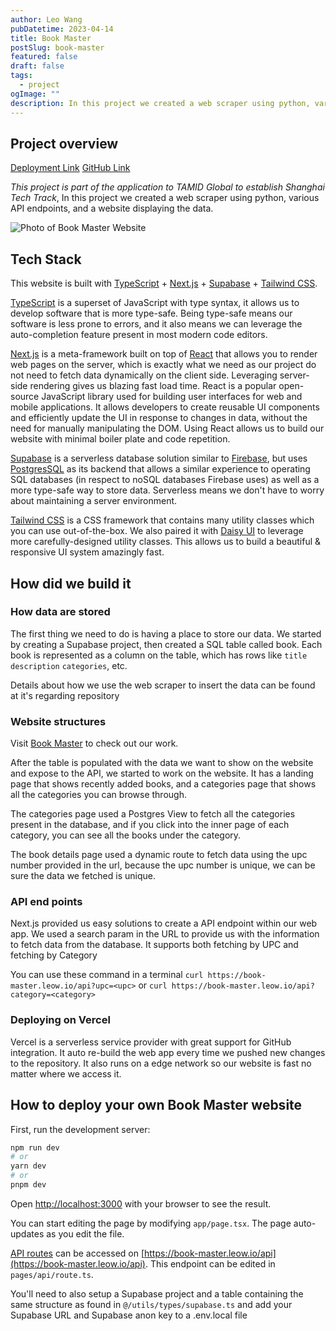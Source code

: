 ```yaml
---
author: Leo Wang
pubDatetime: 2023-04-14
title: Book Master
postSlug: book-master
featured: false
draft: false
tags:
  - project
ogImage: ""
description: In this project we created a web scraper using python, various API endpoints, and a website displaying the data.
---
```


## Project overview

[Deployment Link](https://book-master.leow.io/) [GitHub Link](https://github.com/ImPrankster/book-master)

_This project is part of the application to TAMID Global to establish Shanghai Tech Track_, In this project we created a web scraper using python, various API endpoints, and a website displaying the data.

![Photo of Book Master Website](https://res.cloudinary.com/leow/image/upload/f_auto,q_auto/v1/blog/portfolio/aa3cda96a232d71b09f9d9ee07671909_qvl3lb)

## Tech Stack

This website is built with [TypeScript](https://www.typescriptlang.org/) + [Next.js](https://nextjs.org/) + [Supabase](https://supabase.com/) + [Tailwind CSS](https://tailwindcss.com/).

[TypeScript](https://www.typescriptlang.org/) is a superset of JavaScript with type syntax, it allows us to develop software that is more type-safe. Being type-safe means our software is less prone to errors, and it also means we can leverage the auto-completion feature present in most modern code editors.

[Next.js](https://nextjs.org/) is a meta-framework built on top of [React](https://react.dev/) that allows you to render web pages on the server, which is exactly what we need as our project do not need to fetch data dynamically on the client side. Leveraging server-side rendering gives us blazing fast load time. React is a popular open-source JavaScript library used for building user interfaces for web and mobile applications. It allows developers to create reusable UI components and efficiently update the UI in response to changes in data, without the need for manually manipulating the DOM. Using React allows us to build our website with minimal boiler plate and code repetition.

[Supabase](https://supabase.com/) is a serverless database solution similar to [Firebase](https://firebase.google.com/), but uses [PostgresSQL](https://www.postgresql.org/) as its backend that allows a similar experience to operating SQL databases (in respect to noSQL databases Firebase uses) as well as a more type-safe way to store data. Serverless means we don't have to worry about maintaining a server environment.

[Tailwind CSS](https://tailwindcss.com/) is a CSS framework that contains many utility classes which you can use out-of-the-box. We also paired it with [Daisy UI](https://daisyui.com/) to leverage more carefully-designed utility classes. This allows us to build a beautiful & responsive UI system amazingly fast.

## How did we build it

### How data are stored

The first thing we need to do is having a place to store our data. We started by creating a Supabase project, then created a SQL table called book. Each book is represented as a column on the table, which has rows like `title` `description` `categories`, etc.

Details about how we use the web scraper to insert the data can be found at it's regarding repository

### Website structures

Visit [Book Master](https://book-master.leow.io/) to check out our work.

After the table is populated with the data we want to show on the website and expose to the API, we started to work on the website. It has a landing page that shows recently added books, and a categories page that shows all the categories you can browse through.

The categories page used a Postgres View to fetch all the categories present in the database, and if you click into the inner page of each category, you can see all the books under the category.

The book details page used a dynamic route to fetch data using the upc number provided in the url, because the upc number is unique, we can be sure the data we fetched is unique.

### API end points

Next.js provided us easy solutions to create a API endpoint within our web app. We used a search param in the URL to provide us with the information to fetch data from the database. It supports both fetching by UPC and fetching by Category

You can use these command in a terminal `curl https://book-master.leow.io/api?upc=<upc>`
or `curl https://book-master.leow.io/api?category=<category>`

### Deploying on Vercel

Vercel is a serverless service provider with great support for GitHub integration. It auto re-build the web app every time we pushed new changes to the repository. It also runs on a edge network so our website is fast no matter where we access it.

## How to deploy your own Book Master website

First, run the development server:

```bash
npm run dev
# or
yarn dev
# or
pnpm dev
```

Open [http://localhost:3000](http://localhost:3000) with your browser to see the result.

You can start editing the page by modifying `app/page.tsx`. The page auto-updates as you edit the file.

[API routes](https://nextjs.org/docs/api-routes/introduction) can be accessed on [https://book-master.leow.io/api](https://book-master.leow.io/api). This endpoint can be edited in `pages/api/route.ts`.

You'll need to also setup a Supabase project and a table containing the same structure as found in `@/utils/types/supabase.ts` and add your Supabase URL and Supabase anon key to a .env.local file

